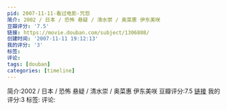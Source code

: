 ```yaml
---
pid: 2007-11-11-看过电影-咒怨
简介: 2002 / 日本 / 恐怖 悬疑 / 清水崇 / 奥菜惠 伊东美咲
豆瓣评分: '7.5'
链接: https://movie.douban.com/subject/1306808/
创建时间: '2007-11-11 19:12:13'
我的评分: '3'
标签:
评论:
tags: [douban]
categories: [timeline]
---
```

简介:2002 / 日本 / 恐怖 悬疑 / 清水崇 / 奥菜惠 伊东美咲
豆瓣评分:7.5
[链接](https://movie.douban.com/subject/1306808/)
我的评分:3
标签:
评论:

